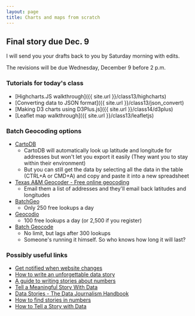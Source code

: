 ```yaml
---
layout: page
title: Charts and maps from scratch
---
```


## Final story due Dec. 9

I will send you your drafts back to you by Saturday morning with edits.

The revisions will be due Wednesday, December 9 before 2 p.m.

### Tutorials for today's class

* [Highcharts.JS walkthrough]({{ site.url }}/class13/highcharts)
* [Converting data to JSON format]({{ site.url }}/class13/json_convert)
* [Making D3 charts using D3Plus.js]({{ site.url }}/class14/d3plus)
* [Leaflet map walkthrough]({{ site.url }}/class13/leafletjs)

### Batch Geocoding options
* [CartoDB](https://cartodb.com/)
  * CartoDB will automatically look up latitude and longitude for addresses but won't let you export it easily (They want you to stay within their environment)
  * But you can still get the data by selecting all the data in the table (CTRL+A or CMD+A) and copy and paste it into a new spreadsheet
* [Texas A&M Geocoder - Free online geocoding](http://geoservices.tamu.edu/Services/Geocode/)
  * Email them a list of addresses and they'll email back latitudes and longitudes
* [BatchGeo](http://batchgeo.com/)
  * Only 250 free lookups a day
* [Geocodio](http://geocod.io/)
  * 100 free lookups a day (or 2,500 if you register)
* [Batch Geocode](http://www.findlatitudeandlongitude.com/batch-geocode/)
  * No limit, but lags after 300 lookups
  * Someone's running it himself. So who knows how long it will last?

### Possibly useful links

* [Get notified when website changes](https://visualping.io/)
* [How to write an unforgettable data story](http://ire.org/blog/ire-conference-blog/2015/06/18/how-write-unforgettable-data-story/)
* [A guide to writing stories about numbers](https://www.unece.org/fileadmin/DAM/stats/documents/writing/MDM_Part1_English.pdf)
* [Tell a Meaningful Story With Data](https://www.thinkwithgoogle.com/articles/tell-meaningful-stories-with-data.html)
* [Data Stories - The Data Journalism Handbook](http://datajournalismhandbook.org/1.0/en/understanding_data_5.html)
* [How to find stories in numbers](http://www.scidev.net/global/journalism/practical-guide/data-journalism-how-to-find-stories-in-numbers.html)
* [How to Tell a Story with Data](https://hbr.org/2013/04/how-to-tell-a-story-with-data/)




